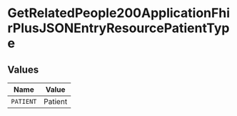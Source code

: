 # GetRelatedPeople200ApplicationFhirPlusJSONEntryResourcePatientType


## Values

| Name      | Value     |
| --------- | --------- |
| `PATIENT` | Patient   |